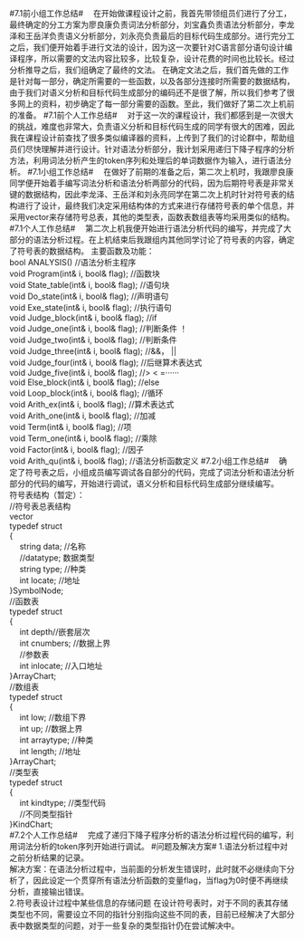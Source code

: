 #7.1前小组工作总结#
 &emsp;在开始做课程设计之前，我首先带领组员们进行了分工，最终确定的分工方案为廖良康负责词法分析部分，刘宝鑫负责语法分析部分，李龙泽和王岳洋负责语义分析部分，刘永亮负责最后的目标代码生成部分。进行完分工之后，我们便开始着手进行文法的设计，因为这一次要针对C语言部分语句设计编译程序，所以需要的文法内容比较多，比较复杂，设计花费的时间也比较长。经过分析推导之后，我们组确定了最终的文法。
在确定文法之后，我们首先做的工作是针对每一部分，确定所需要的一些函数，以及各部分连接时所需要的数据结构，由于我们对语义分析和目标代码生成部分的编码还不是很了解，所以我们参考了很多网上的资料，初步确定了每一部分需要的函数。至此，我们做好了第二次上机前的准备。
#7.1前个人工作总结#
&emsp;对于这一次的课程设计，我们都感到是一次很大的挑战，难度也非常大，负责语义分析和目标代码生成的同学有很大的困难，因此我在课程设计前查找了很多类似编译器的资料，上传到了我们的讨论群中，帮助组员们尽快理解并进行设计。针对语法分析部分，我计划采用递归下降子程序的分析方法，利用词法分析产生的token序列和处理后的单词数据作为输入，进行语法分析。
#7.1小组工作总结#
&emsp;在做好了前期的准备之后，第二次上机时，我跟廖良康同学便开始着手编写词法分析和语法分析两部分的代码，因为后期符号表是非常关键的数据结构，因此李龙泽、王岳洋和刘永亮同学在第二次上机时针对符号表的结构进行了设计，最终我们决定采用结构体的方式来进行存储符号表的单个信息，并采用vector来存储符号总表，其他的类型表，函数表数组表等均采用类似的结构。
#7.1个人工作总结#
&emsp;第二次上机我便开始进行语法分析代码的编写，并完成了大部分的语法分析过程。在上机结束后我跟组内其他同学讨论了符号表的内容，确定了符号表的数据结构。
主要函数及功能：  
bool ANALYSIS() //语法分析主程序  
void Program(int& i, bool& flag);  //函数块   
void State_table(int& i, bool& flag);  //语句块   
void Do_state(int& i, bool& flag);   //声明语句   
void Exe_state(int& i, bool& flag);   //执行语句   
void Judge_block(int& i, bool& flag);   //if   
void Judge_one(int& i, bool& flag);     //判断条件 ！   
void Judge_two(int& i, bool& flag);     //判断条件   
void Judge_three(int& i, bool& flag);     //&&， ||   
void Judge_four(int& i, bool& flag);      //后继算术表达式   
void Judge_five(int& i, bool& flag);        //> < =······   
void Else_block(int& i, bool& flag);   //else  
void Loop_block(int& i, bool& flag);    //循环   
void Arith_ex(int& i, bool& flag);       //算术表达式   
void Arith_one(int& i, bool& flag);       //加减   
void Term(int& i, bool& flag);               //项   
void Term_one(int& i, bool& flag);  //乘除   
void Factor(int& i, bool& flag);    //因子   
void Arith_qu(int& i, bool& flag); //语法分析函数定义
#7.2小组工作总结#
&emsp;确定了符号表之后，小组成员编写调试各自部分的代码，完成了词法分析和语法分析部分的代码的编写，开始进行调试，语义分析和目标代码生成部分继续编写。  
符号表结构（暂定）：  
//符号表总表结构  
vector  
typedef struct  
{  
&emsp;		string data;  //名称  
&emsp;		//datatype;  数据类型  
&emsp;		string type; //种类  
&emsp;		int locate;   //地址  
}SymbolNode;  
//函数表  
typedef struct  
{  
&emsp;		int depth//嵌套层次  
&emsp;		int cnumbers;  //数据上界  
&emsp;		//参数表  
&emsp;		int inlocate;   //入口地址  
}ArrayChart;  
//数组表  
typedef struct  
{  
&emsp;		int low;  //数组下界  
&emsp;		int up;  //数据上界  
&emsp;		int arraytype; //种类  
&emsp;		int length;   //地址  
}ArrayChart;  
//类型表  
typedef struct  
{  
&emsp;		int kindtype;  //类型代码  
&emsp;		//不同类型指针  
}KindChart;  
#7.2个人工作总结#
&emsp;完成了递归下降子程序分析的语法分析过程代码的编写，利用词法分析的token序列开始进行调试。
#问题及解决方案#
1.语法分析过程中对之前分析结果的记录。  
解决方案：在语法分析过程中，当前面的分析发生错误时，此时就不必继续向下分析了，因此设定一个贯穿所有语法分析函数的变量flag，当flag为0时便不再继续分析，直接输出错误。  
2.符号表设计过程中某些信息的存储问题
在设计符号表时，对于不同的表其存储类型也不同，需要设立不同的指针分别指向这些不同的表，目前已经解决了大部分表中数据类型的问题，对于一些复杂的类型指针仍在尝试解决中。